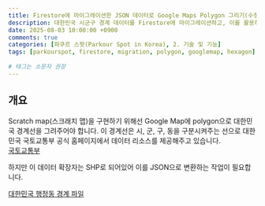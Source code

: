 ```yaml
---
title: Firestore에 마이그레이션한 JSON 데이터로 Google Maps Polygon 그리기(수정중...)
description: 대한민국 시군구 경계 데이터를 Firestore에 마이그레이션하고, 이를 활용하여 Google Maps에 Polygon을 그리는 방법을 다룹니다. 또한, 사용자 위치 기반으로 육각형 polygon을 그리는 Scratch map 구현에 대해 설명합니다.
date: 2025-08-03 10:00:00 +0900
comments: true
categories: [파쿠르 스팟(Parkour Spot in Korea), 2. 기술 및 기능]
tags: [parkourspot, firestore, migration, polygon, googlemap, hexagon]
 
# 태그는 소문자 권장
---
```


## 개요
Scratch map(스크래치 맵)을 구현하기 위해선 Google Map에 polygon으로 대한민국 경계선을 그려주어야 합니다. 이 경계선은 시, 군, 구, 동을 구분시켜주는 선으로 대한민국 국토교통부 공식 홈페이지에서 데이터 리소스를 제공해주고 있습니다.  
[국토교통부](https://www.data.go.kr/data/15125045/fileData.do?recommendDataYn=Y)

하지만 이 데이터 확장자는 SHP로 되어있어 이를 JSON으로 변환하는 작업이 필요합니다.

[대한민국 행정동 경계 파일](https://github.com/vuski/admdongkor)